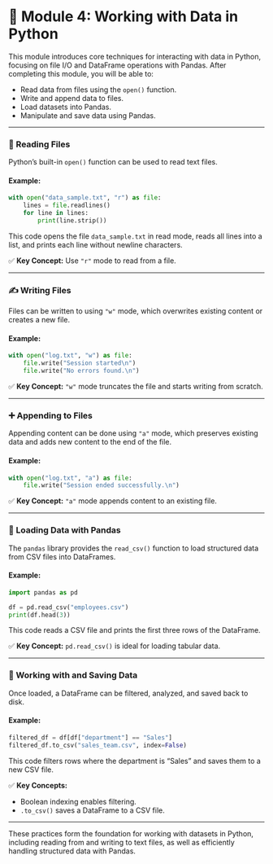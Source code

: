 
# 🧠 Module 4: Working with Data in Python

This module introduces core techniques for interacting with data in Python, focusing on file I/O and DataFrame operations with Pandas. After completing this module, you will be able to:

- Read data from files using the `open()` function.
- Write and append data to files.
- Load datasets into Pandas.
- Manipulate and save data using Pandas.

---

### 📂 Reading Files

Python’s built-in `open()` function can be used to read text files.

#### Example:
```python
with open("data_sample.txt", "r") as file:
    lines = file.readlines()
    for line in lines:
        print(line.strip())
```
This code opens the file `data_sample.txt` in read mode, reads all lines into a list, and prints each line without newline characters.

✅ **Key Concept:** Use `"r"` mode to read from a file.

---

### ✍️ Writing Files

Files can be written to using `"w"` mode, which overwrites existing content or creates a new file.

#### Example:
```python
with open("log.txt", "w") as file:
    file.write("Session started\n")
    file.write("No errors found.\n")
```

✅ **Key Concept:** `"w"` mode truncates the file and starts writing from scratch.

---

### ➕ Appending to Files

Appending content can be done using `"a"` mode, which preserves existing data and adds new content to the end of the file.

#### Example:
```python
with open("log.txt", "a") as file:
    file.write("Session ended successfully.\n")
```

✅ **Key Concept:** `"a"` mode appends content to an existing file.

---

### 🐼 Loading Data with Pandas

The `pandas` library provides the `read_csv()` function to load structured data from CSV files into DataFrames.

#### Example:
```python
import pandas as pd

df = pd.read_csv("employees.csv")
print(df.head(3))
```

This code reads a CSV file and prints the first three rows of the DataFrame.

✅ **Key Concept:** `pd.read_csv()` is ideal for loading tabular data.

---

### 🧮 Working with and Saving Data

Once loaded, a DataFrame can be filtered, analyzed, and saved back to disk.

#### Example:
```python
filtered_df = df[df["department"] == "Sales"]
filtered_df.to_csv("sales_team.csv", index=False)
```

This code filters rows where the department is “Sales” and saves them to a new CSV file.

✅ **Key Concepts:**
- Boolean indexing enables filtering.
- `.to_csv()` saves a DataFrame to a CSV file.

---

These practices form the foundation for working with datasets in Python, including reading from and writing to text files, as well as efficiently handling structured data with Pandas.
